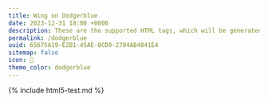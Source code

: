```yaml
---
title: Wing on Dodgerblue
date: 2023-12-31 18:00 +0000
description: These are the supported HTML tags, which will be generated from Markdown.
permalink: /dodgerblue
uuid: 65675A19-E2B1-45AE-8CD9-2704AB4841E4
sitemap: false
icon: 🪽
theme_color: dodgerblue
---
```

{% include html5-test.md %}